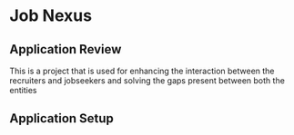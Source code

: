 
# Job Nexus 

## Application Review
This is a project that is used for enhancing the interaction between the recruiters and jobseekers and solving the gaps present between both the entities

## Application Setup

